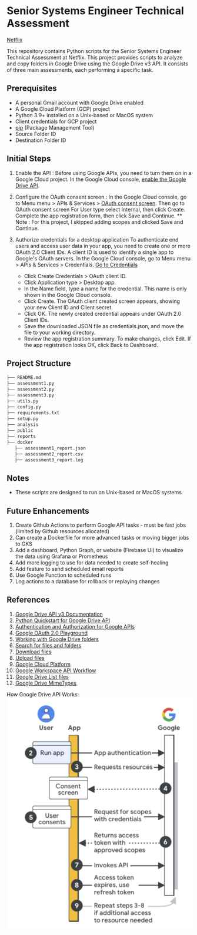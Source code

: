 # Senior Systems Engineer Technical Assessment
[Netflix](./public/Netflix_logo.png)

This repository contains Python scripts for the Senior Systems Engineer Technical Assessment at Netflix. This project provides scripts to analyze and copy folders in Google Drive using the Google Drive v3 API. It consists of three main assessments, each performing a specific task.

## Prerequisites

- A personal Gmail account with Google Drive enabled
- A Google Cloud Platform (GCP) project
- Python 3.9+ installed on a Unix-based or MacOS system
- Client credentials for GCP project
- [pip](https://pypi.python.org/pypi/pip) (Package Management Tool)
- Source Folder ID
- Destination Folder ID

## Initial Steps
1) Enable the API : Before using Google APIs, you need to turn them on in a Google Cloud project. In the Google Cloud console, [enable the Google Drive API](https://console.cloud.google.com/flows/enableapi?apiid=drive.googleapis.com).
2) Configure the OAuth consent screen : In the Google Cloud console, go to Menu menu > APIs & Services > [OAuth consent screen](https://console.cloud.google.com/apis/credentials/consent). Then go to OAuth consent screen
   For User type select Internal, then click Create.
   Complete the app registration form, then click Save and Continue.
   ** Note : For this project, I skipped adding scopes and clicked Save and Continue.
3) Authorize credentials for a desktop application
   To authenticate end users and access user data in your app, you need to create one or more OAuth 2.0 Client IDs. A client ID is used to identify a single app to Google's OAuth servers.
   In the Google Cloud console, go to Menu menu > APIs & Services > Credentials.
   [Go to Credentials](https://console.cloud.google.com/apis/credentials)

   - Click Create Credentials > OAuth client ID.
   - Click Application type > Desktop app.
   - In the Name field, type a name for the credential. This name is only shown in the Google Cloud console.
   - Click Create. The OAuth client created screen appears, showing your new Client ID and Client secret.
   - Click OK. The newly created credential appears under OAuth 2.0 Client IDs.
   - Save the downloaded JSON file as credentials.json, and move the file to your working directory.
   - Review the app registration summary. To make changes, click Edit. If the app registration looks OK, click Back to Dashboard.

## Project Structure

```
├── README.md
├── assessment1.py
├── assessment2.py
├── assessment3.py
├── utils.py
├── config.py
├── requirements.txt
├── setup.py
├── analysis
├── public
├── reports
├── docker
   ├── assessment1_report.json
   ├── assessment2_report.csv
   ├── assessment3_report.log
```

## Notes

- These scripts are designed to run on Unix-based or MacOS systems.

## Future Enhancements
1) Create Github Actions to perform Google API tasks - must be fast jobs (limited by Github resources allocated)
2) Can create a Dockerfile for more advanced tasks or moving bigger jobs to GKS
3) Add a dashboard, Python Graph, or website (Firebase UI) to visualize the data using Grafana or Prometheus 
4) Add more logging to use for data needed to create self-healing
5) Add feature to send scheduled email reports
6) Use Google Function to scheduled runs
7) Log actions to a database for rollback or replaying changes

## References

1. [Google Drive API v3 Documentation](https://developers.google.com/drive/api/v3/about-sdk)
2. [Python Quickstart for Google Drive API](https://developers.google.com/drive/api/quickstart/python)
3. [Authentication and Authorization for Google APIs](https://developers.google.com/identity/protocols/oauth2)
4. [Google OAuth 2.0 Playground](https://developers.google.com/oauthplayground/)
5. [Working with Google Drive folders](https://developers.google.com/drive/api/v3/folder)
6. [Search for files and folders](https://developers.google.com/drive/api/v3/search-files)
7. [Download files](https://developers.google.com/drive/api/v3/manage-downloads)
8. [Upload files](https://developers.google.com/drive/api/v3/manage-uploads)
9. [Google Cloud Platform](https://cloud.google.com/)
10. [Google Workspace API Workflow](https://developers.google.com/workspace/guides/auth-overview)
11. [Google Drive List files](https://developers.google.com/drive/api/reference/rest/v3/files/list)
12. [Google Drive MimeTypes](https://developers.google.com/drive/api/guides/mime-types)



How Google Drive API Works:
[![Google Auth Workflow](./public/google_auth_high_level.png)](https://developers.google.com/workspace/guides/auth-overview)